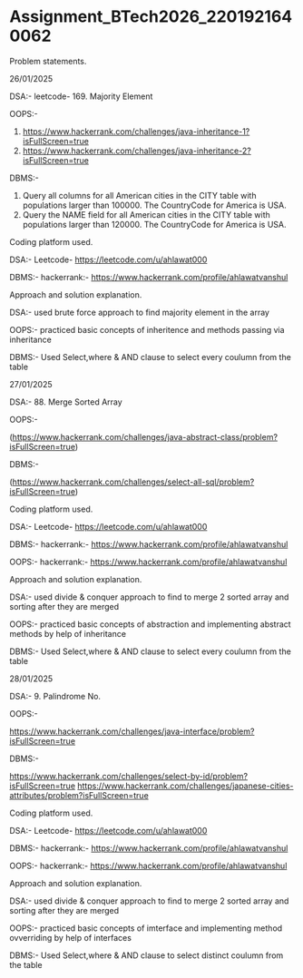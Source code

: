 # Assignment_BTech2026_2201921640062

Problem statements.

26/01/2025

  DSA:-
   leetcode- 169. Majority Element


  OOPS:-
  1. https://www.hackerrank.com/challenges/java-inheritance-1?isFullScreen=true
  2. https://www.hackerrank.com/challenges/java-inheritance-2?isFullScreen=true

  DBMS:-
  1. Query all columns for all American cities in the CITY table with populations larger than 100000. The CountryCode for America is USA.
  2. Query the NAME field for all American cities in the CITY table with populations larger than 120000. The CountryCode for America is USA.

Coding platform used.

   DSA:-
     Leetcode- https://leetcode.com/u/ahlawat000

  DBMS:-
    hackerrank:- https://www.hackerrank.com/profile/ahlawatvanshul
  
Approach and solution explanation.

DSA:-
used brute force approach to find majority element in the array

OOPS:-
practiced basic concepts of inheritence and methods passing via inheritance

DBMS:-
 Used Select,where & AND clause to select every coulumn from the table 


 27/01/2025

DSA:-  88. Merge Sorted Array

OOPS:-

  (https://www.hackerrank.com/challenges/java-abstract-class/problem?isFullScreen=true)

DBMS:-

  (https://www.hackerrank.com/challenges/select-all-sql/problem?isFullScreen=true)
  
Coding platform used.

  DSA:- Leetcode- https://leetcode.com/u/ahlawat000

  DBMS:- hackerrank:- https://www.hackerrank.com/profile/ahlawatvanshul

  OOPS:- hackerrank:- https://www.hackerrank.com/profile/ahlawatvanshul

Approach and solution explanation.

  DSA:- used divide & conquer approach to find to merge 2 sorted array and sorting after they are merged

  OOPS:- practiced basic concepts of abstraction and implementing abstract methods by help of inheritance

  DBMS:- Used Select,where & AND clause to select every coulumn from the table

28/01/2025

DSA:-  9. Palindrome No.

OOPS:-

  https://www.hackerrank.com/challenges/java-interface/problem?isFullScreen=true

DBMS:-

  https://www.hackerrank.com/challenges/select-by-id/problem?isFullScreen=true
  https://www.hackerrank.com/challenges/japanese-cities-attributes/problem?isFullScreen=true
  
Coding platform used.

  DSA:- Leetcode- https://leetcode.com/u/ahlawat000

  DBMS:- hackerrank:- https://www.hackerrank.com/profile/ahlawatvanshul

  OOPS:- hackerrank:- https://www.hackerrank.com/profile/ahlawatvanshul

Approach and solution explanation.

  DSA:- used divide & conquer approach to find to merge 2 sorted array and sorting after they are merged

  OOPS:- practiced basic concepts of imterface and implementing method ovverriding by help of interfaces

  DBMS:- Used Select,where & AND clause to select distinct coulumn from the table




